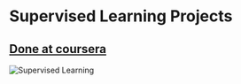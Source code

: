 # Supervised Learning Projects
## <a href="https://www.coursera.org/learn/machine-learning" target="_blank">Done at coursera</a> 
<img src="https://techvidvan.com/tutorials/wp-content/uploads/sites/2/2020/07/Supervised-Learning-in-ML.jpg" alt="Supervised Learning" align="center" height="auto" width="auto" />
